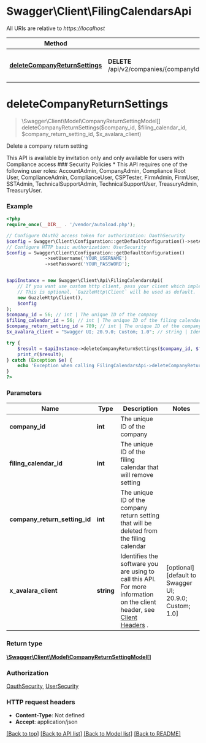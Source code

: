 # Swagger\Client\FilingCalendarsApi

All URIs are relative to *https://localhost*

Method | HTTP request | Description
------------- | ------------- | -------------
[**deleteCompanyReturnSettings**](FilingCalendarsApi.md#deleteCompanyReturnSettings) | **DELETE** /api/v2/companies/{companyId}/filingcalendars/{filingCalendarId}/setting/{companyReturnSettingId} | Delete a company return setting


# **deleteCompanyReturnSettings**
> \Swagger\Client\Model\CompanyReturnSettingModel[] deleteCompanyReturnSettings($company_id, $filing_calendar_id, $company_return_setting_id, $x_avalara_client)

Delete a company return setting

This API is available by invitation only and only available for users with Compliance access  ### Security Policies  * This API requires one of the following user roles: AccountAdmin, CompanyAdmin, Compliance Root User, ComplianceAdmin, ComplianceUser, CSPTester, FirmAdmin, FirmUser, SSTAdmin, TechnicalSupportAdmin, TechnicalSupportUser, TreasuryAdmin, TreasuryUser.

### Example
```php
<?php
require_once(__DIR__ . '/vendor/autoload.php');

// Configure OAuth2 access token for authorization: OauthSecurity
$config = Swagger\Client\Configuration::getDefaultConfiguration()->setAccessToken('YOUR_ACCESS_TOKEN');
// Configure HTTP basic authorization: UserSecurity
$config = Swagger\Client\Configuration::getDefaultConfiguration()
              ->setUsername('YOUR_USERNAME')
              ->setPassword('YOUR_PASSWORD');


$apiInstance = new Swagger\Client\Api\FilingCalendarsApi(
    // If you want use custom http client, pass your client which implements `GuzzleHttp\ClientInterface`.
    // This is optional, `GuzzleHttp\Client` will be used as default.
    new GuzzleHttp\Client(),
    $config
);
$company_id = 56; // int | The unique ID of the company
$filing_calendar_id = 56; // int | The unique ID of the filing calendar that will remove setting
$company_return_setting_id = 789; // int | The unique ID of the company return setting that will be deleted from the filing calendar
$x_avalara_client = "Swagger UI; 20.9.0; Custom; 1.0"; // string | Identifies the software you are using to call this API.  For more information on the client header, see [Client Headers](https://developer.avalara.com/avatax/client-headers/) .

try {
    $result = $apiInstance->deleteCompanyReturnSettings($company_id, $filing_calendar_id, $company_return_setting_id, $x_avalara_client);
    print_r($result);
} catch (Exception $e) {
    echo 'Exception when calling FilingCalendarsApi->deleteCompanyReturnSettings: ', $e->getMessage(), PHP_EOL;
}
?>
```

### Parameters

Name | Type | Description  | Notes
------------- | ------------- | ------------- | -------------
 **company_id** | **int**| The unique ID of the company |
 **filing_calendar_id** | **int**| The unique ID of the filing calendar that will remove setting |
 **company_return_setting_id** | **int**| The unique ID of the company return setting that will be deleted from the filing calendar |
 **x_avalara_client** | **string**| Identifies the software you are using to call this API.  For more information on the client header, see [Client Headers](https://developer.avalara.com/avatax/client-headers/) . | [optional] [default to Swagger UI; 20.9.0; Custom; 1.0]

### Return type

[**\Swagger\Client\Model\CompanyReturnSettingModel[]**](../Model/CompanyReturnSettingModel.md)

### Authorization

[OauthSecurity](../../README.md#OauthSecurity), [UserSecurity](../../README.md#UserSecurity)

### HTTP request headers

 - **Content-Type**: Not defined
 - **Accept**: application/json

[[Back to top]](#) [[Back to API list]](../../README.md#documentation-for-api-endpoints) [[Back to Model list]](../../README.md#documentation-for-models) [[Back to README]](../../README.md)

